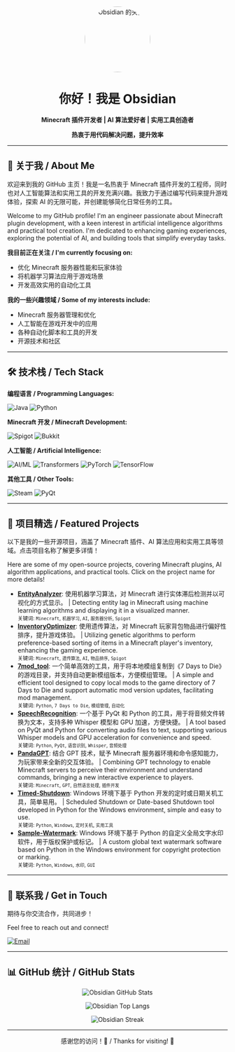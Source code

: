 <div align="center">
  <a href="https://github.com/loveboyme">
    <img src="https://github.com/user-attachments/assets/d75f1974-8887-4bb5-bcb8-37c40bc0e49f" width="150" alt="Obsidian 的头像" style="border-radius: 50%;">
  </a>

  <h1>你好！我是 Obsidian</h1>
  <p><b>Minecraft 插件开发者 | AI 算法爱好者 | 实用工具创造者</b></p>
  <p><b>热衷于用代码解决问题，提升效率</b></p>
</div>

<hr style="border: none; border-top: 1px solid #ddd;">

<h2>🚀 关于我 / About Me</h2>

<p>欢迎来到我的 GitHub 主页！我是一名热衷于 Minecraft 插件开发的工程师，同时也对人工智能算法和实用工具的开发充满兴趣。我致力于通过编写代码来提升游戏体验，探索 AI 的无限可能，并创建能够简化日常任务的工具。</p>

<p>Welcome to my GitHub profile! I'm an engineer passionate about Minecraft plugin development, with a keen interest in artificial intelligence algorithms and practical tool creation. I'm dedicated to enhancing gaming experiences, exploring the potential of AI, and building tools that simplify everyday tasks.</p>

**我目前正在关注 / I'm currently focusing on:**

* 优化 Minecraft 服务器性能和玩家体验
* 将机器学习算法应用于游戏场景
* 开发高效实用的自动化工具

**我的一些兴趣领域 / Some of my interests include:**

* Minecraft 服务器管理和优化
* 人工智能在游戏开发中的应用
* 各种自动化脚本和工具的开发
* 开源技术和社区

<hr style="border: none; border-top: 1px solid #ddd;">

<h2>🛠️ 技术栈 / Tech Stack</h2>

**编程语言 / Programming Languages:**

<p>
  <img src="https://img.shields.io/badge/-Java-orange?style=flat-square&logo=openjdk&logoColor=white" alt="Java">
  <img src="https://img.shields.io/badge/-Python-blue?style=flat-square&logo=python&logoColor=white" alt="Python">
</p>

**Minecraft 开发 / Minecraft Development:**

<p>
  <img src="https://img.shields.io/badge/-Spigot-6C4F3D?style=flat-square&logo=spigot&logoColor=white" alt="Spigot">
  <img src="https://img.shields.io/badge/-Bukkit-6C4F3D?style=flat-square&logo=bukkit&logoColor=white" alt="Bukkit">
</p>

**人工智能 / Artificial Intelligence:**

<p>
  <img src="https://img.shields.io/badge/-AI/ML-brightgreen?style=flat-square&logo=artificial-intelligence&logoColor=white" alt="AI/ML">
  <img src="https://img.shields.io/badge/-Transformers-ffca28?style=flat-square&logo=huggingface&logoColor=black" alt="Transformers">
  <img src="https://img.shields.io/badge/-PyTorch-ee4c2c?style=flat-square&logo=pytorch&logoColor=white" alt="PyTorch">
  <img src="https://img.shields.io/badge/-TensorFlow-ff6f00?style=flat-square&logo=tensorflow&logoColor=white" alt="TensorFlow">
</p>

**其他工具 / Other Tools:**

<p>
  <img src="https://img.shields.io/badge/-Steam-171A21?style=flat-square&logo=steam&logoColor=white" alt="Steam">
  <img src="https://img.shields.io/badge/-PyQt-0075B2?style=flat-square&logo=PyQt&logoColor=white" alt="PyQt">
</p>

<hr style="border: none; border-top: 1px solid #ddd;">

<h2>💼 项目精选 / Featured Projects</h2>

<p>以下是我的一些开源项目，涵盖了 Minecraft 插件、AI 算法应用和实用工具等领域。点击项目名称了解更多详情！</p>

<p>Here are some of my open-source projects, covering Minecraft plugins, AI algorithm applications, and practical tools. Click on the project name for more details!</p>

<ul>
  <li>
    <a href="https://github.com/loveboyme/EntityAnalyzer"><b>EntityAnalyzer</b></a>: 使用机器学习算法，对 Minecraft 进行实体滞后检测并以可视化的方式显示。 | Detecting entity lag in Minecraft using machine learning algorithms and displaying it in a visualized manner. <br/>
    <small>关键词: <code>Minecraft</code>, <code>机器学习</code>, <code>AI</code>, <code>服务器分析</code>, <code>Spigot</code></small>
  </li>
  <li>
    <a href="https://github.com/loveboyme/InventoryOptimizer"><b>InventoryOptimizer</b></a>: 使用遗传算法，对 Minecraft 玩家背包物品进行偏好性排序，提升游戏体验。 | Utilizing genetic algorithms to perform preference-based sorting of items in a Minecraft player's inventory, enhancing the gaming experience. <br/>
    <small>关键词: <code>Minecraft</code>, <code>遗传算法</code>, <code>AI</code>, <code>物品排序</code>, <code>Spigot</code></small>
  </li>
  <li>
    <a href="https://github.com/loveboyme/7mod_tool"><b>7mod_tool</b></a>: 一个简单高效的工具，用于将本地模组复制到《7 Days to Die》的游戏目录，并支持自动更新模组版本，方便模组管理。 | A simple and efficient tool designed to copy local mods to the game directory of 7 Days to Die and support automatic mod version updates, facilitating mod management. <br/>
    <small>关键词: <code>Python</code>, <code>7 Days to Die</code>, <code>模组管理</code>, <code>自动化</code></small>
  </li>
  <li>
    <a href="https://github.com/loveboyme/SpeechRecognition"><b>SpeechRecognition</b></a>:  一个基于 PyQt 和 Python 的工具，用于将音频文件转换为文本，支持多种 Whisper 模型和 GPU 加速，方便快捷。 | A tool based on PyQt and Python for converting audio files to text, supporting various Whisper models and GPU acceleration for convenience and speed. <br/>
    <small>关键词: <code>Python</code>, <code>PyQt</code>, <code>语音识别</code>, <code>Whisper</code>, <code>音频处理</code></small>
  </li>
  <li>
    <a href="https://github.com/loveboyme/PandaGPT"><b>PandaGPT</b></a>: 结合 GPT 技术，赋予 Minecraft 服务器环境和命令感知能力，为玩家带来全新的交互体验。 | Combining GPT technology to enable Minecraft servers to perceive their environment and understand commands, bringing a new interactive experience to players. <br/>
    <small>关键词: <code>Minecraft</code>, <code>GPT</code>, <code>自然语言处理</code>, <code>插件开发</code></small>
  </li>
  <li>
    <a href="https://github.com/loveboyme/Timed-Shutdown"><b>Timed-Shutdown</b></a>:  Windows 环境下基于 Python 开发的定时或日期关机工具，简单易用。 | Scheduled Shutdown or Date-based Shutdown tool developed in Python for the Windows environment, simple and easy to use. <br/>
    <small>关键词: <code>Python</code>, <code>Windows</code>, <code>定时关机</code>, <code>实用工具</code></small>
  </li>
  <li>
    <a href="https://github.com/loveboyme/Sample-Watermark"><b>Sample-Watermark</b></a>:  Windows 环境下基于 Python 的自定义全局文字水印软件，用于版权保护或标记。 | A custom global text watermark software based on Python in the Windows environment for copyright protection or marking. <br/>
    <small>关键词: <code>Python</code>, <code>Windows</code>, <code>水印</code>, <code>GUI</code></small>
  </li>
</ul>

<hr style="border: none; border-top: 1px solid #ddd;">

<h2>🤝 联系我 / Get in Touch</h2>

<p>期待与你交流合作，共同进步！</p>

<p>Feel free to reach out and connect!</p>

<p>
  <a href="mailto:loveboyme@outlook.com">
    <img src="https://img.shields.io/badge/-loveboyme@outlook.com-critical?style=flat-square&logo=microsoft-outlook&logoColor=white" alt="Email">
  </a>
</p>

<hr style="border: none; border-top: 1px solid #ddd;">

<h2>📊 GitHub 统计 / GitHub Stats</h2>

<p align="center">
  <img src="https://github-readme-stats.vercel.app/api?username=loveboyme&show_icons=true&locale=zh" alt="Obsidian GitHub Stats" />
</p>

<p align="center">
  <img src="https://github-readme-stats.vercel.app/api/top-langs?username=loveboyme&langs_count=8&locale=zh&layout=compact" alt="Obsidian Top Langs" />
</p>

<p align="center">
  <img src="https://streak-stats.demolab.com/?user=loveboyme&locale=zh&theme=dark&hide_border=true" alt="Obsidian Streak" />
</p>

<hr style="border: none; border-top: 1px solid #ddd;">

<div align="center">
  感谢您的访问！🎉 / Thanks for visiting! 🎉
</div>
